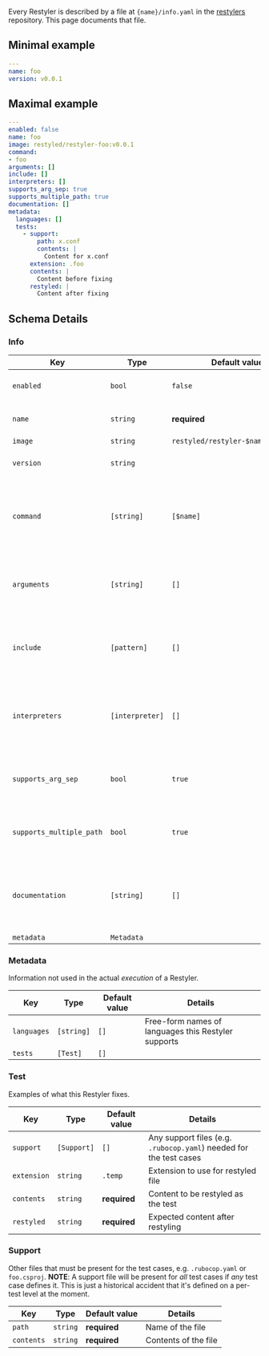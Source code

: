 Every Restyler is described by a file at `{name}/info.yaml` in the
[restylers](https://github.com/restyled-io/restylers) repository. This page
documents that file.

## Minimal example

```yaml
---
name: foo
version: v0.0.1
```

## Maximal example

```yaml
---
enabled: false
name: foo
image: restyled/restyler-foo:v0.0.1
command:
- foo
arguments: []
include: []
interpreters: []
supports_arg_sep: true
supports_multiple_path: true
documentation: []
metadata:
  languages: []
  tests:
    - support:
        path: x.conf
        contents: |
          Content for x.conf
      extension: .foo
      contents: |
        Content before fixing
      restyled: |
        Content after fixing
```

## Schema Details

### Info

| Key | Type | Default value | Details
| --- | --- | --- | --- |
| `enabled` | `bool` | `false` | Run in the default configuration? |
| `name` | `string` | **required** | Unique name for this Restyler |
| `image` | `string` | `restyled/restyler-$name:$version` | |
| `version` | `string` | | Required unless `image` is set |
| `command` | `[string]` | `[$name]` | Auto-formatting command, and any "all the time" argument (e.g. `--inplace`) |
| `arguments` | `[string]` | `[]` | Additional arguments to include by default, but not required to function |
| `include` | `[pattern]` | `[]` | [Include Patterns](http://docs.restyled.io/restyler/restyler-0.2.0.0/Restyler-Config-Include.html) to match files this Restyler should operate on |
| `interpreters` | `[interpreter]` | `[]` | [Interpreters](http://docs.restyled.io/restyler/restyler-0.2.0.0/Restyler-Config-Interpreter.html) to match extension-less files this Restyler should operate on |
| `supports_arg_sep` | `bool` | `true` | Does this Restyler support `--` to separate paths from options? |
| `supports_multiple_path` | `bool` | `true` | Does this Restyler accept multiple paths at once? |
| `documentation` | `[string]` | `[]` | URLs to documentation that is useful during configuration or trouble-shooting |
| `metadata` | `Metadata` | |

### Metadata

Information not used in the actual *execution* of a Restyler.

| Key | Type | Default value | Details
| --- | --- | --- | --- |
| `languages` | `[string]` | `[]` | Free-form names of languages this Restyler supports |
| `tests` | `[Test]` | `[]` | |

### Test

Examples of what this Restyler fixes.

| Key | Type | Default value | Details
| --- | --- | --- | --- |
| `support` | `[Support]` | `[]` | Any support files (e.g. `.rubocop.yaml`) needed for the test cases |
| `extension` | `string` | `.temp` | Extension to use for restyled file |
| `contents` | `string` | **required** | Content to be restyled as the test |
| `restyled` | `string` | **required** | Expected content after restyling |

### Support

Other files that must be present for the test cases, e.g. `.rubocop.yaml` or
`foo.csproj`. **NOTE**: A support file will be present for *all* test cases if
*any* test case defines it. This is just a historical accident that it's defined
on a per-test level at the moment.

| Key | Type | Default value | Details
| --- | --- | --- | --- |
| `path` | `string` | **required** | Name of the file |
| `contents` | `string` | **required** | Contents of the file |
